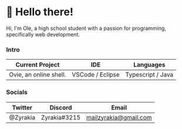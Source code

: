 # 👋 Hello there!

Hi, I'm Ole, a high school student with a passion for programming, specifically web development.

### Intro

| Current Project        | IDE              | Languages         |
| ---------------------- | ---------------- | ----------------- |
| Ovie, an online shell. | VSCode / Eclipse | Typescript / Java |

### Socials

| Twitter  | Discord      | Email                 |
| -------- | ------------ | --------------------- |
| @Zyrakia | Zyrakia#3215 | mailzyrakia@gmail.com |
